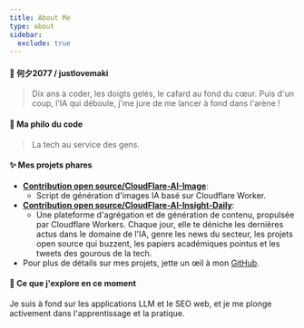 ```yaml
---
title: About Me
type: about
sidebar:
  exclude: true
---
```

#### 👋 何夕2077 / justlovemaki

> Dix ans à coder, les doigts gelés, le cafard au fond du cœur.
> Puis d'un coup, l'IA qui déboule, j'me jure de me lancer à fond dans l'arène !

#### 🚀 Ma philo du code

> La tech au service des gens.

#### ✨ Mes projets phares

*   **[Contribution open source/CloudFlare-AI-Image](https://github.com/justlovemaki/CloudFlare-AI-Image)**:
    *   Script de génération d'images IA basé sur Cloudflare Worker.
*   **[Contribution open source/CloudFlare-AI-Insight-Daily](https://github.com/justlovemaki/CloudFlare-AI-Insight-Daily)**:
    *   Une plateforme d'agrégation et de génération de contenu, propulsée par Cloudflare Workers. Chaque jour, elle te déniche les dernières actus dans le domaine de l'IA, genre les news du secteur, les projets open source qui buzzent, les papiers académiques pointus et les tweets des gourous de la tech.
*   Pour plus de détails sur mes projets, jette un œil à mon [GitHub](https://github.com/justlovemaki).

#### 🌱 Ce que j'explore en ce moment

Je suis à fond sur les applications LLM et le SEO web, et je me plonge activement dans l'apprentissage et la pratique.
